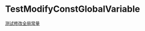 # TestModifyConstGlobalVariable
[测试修改全局常量](https://www.zhihu.com/question/443582514/answer/1729295111)
